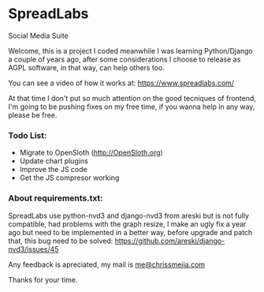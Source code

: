 # SpreadLabs
Social Media Suite

Welcome, this is a project I coded meanwhile I was learning Python/Django a couple of years ago, after some considerations I choose to release as AGPL software, in that way, can help others too.

You can see a video of how it works at: https://www.spreadlabs.com/

At that time I don't put so much attention on the good tecniques of frontend, I'm going to be pushing fixes on my free time, if you wanna help in any way, please be free.

### Todo List:
* Migrate to OpenSloth (http://OpenSloth.org)
* Update chart plugins
* Improve the JS code
* Get the JS compresor working

### About requirements.txt:
SpreadLabs use python-nvd3 and django-nvd3 from areski but is not fully compatible, had problems with the graph resize, I make an ugly fix a year ago but need to be implemented in a better way, before upgrade and patch that, this bug need to be solved: https://github.com/areski/django-nvd3/issues/45

Any feedback is apreciated, my mail is me@chrissmejia.com

Thanks for your time.
